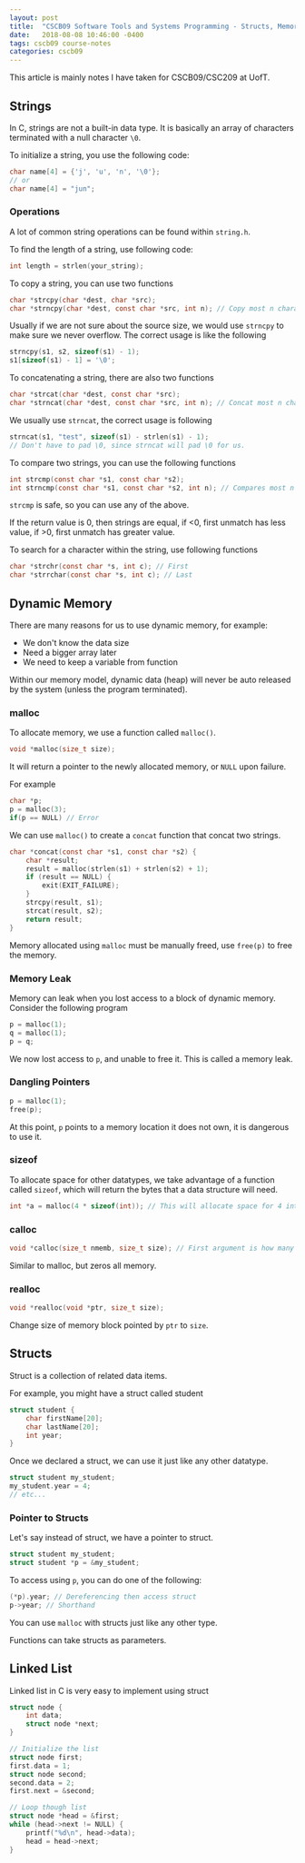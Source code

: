 ```yaml
---
layout: post
title:  "CSCB09 Software Tools and Systems Programming - Structs, Memory, Strings"
date:   2018-08-08 10:46:00 -0400
tags: cscb09 course-notes
categories: cscb09
---
```


This article is mainly notes I have taken for CSCB09/CSC209 at UofT.

<!--more-->

## Strings

In C, strings are not a built-in data type. It is basically an array of characters terminated with a null character `\0`.

To initialize a string, you use the following code:

```c
char name[4] = {'j', 'u', 'n', '\0'};
// or
char name[4] = "jun";
```

### Operations

A lot of common string operations can be found within `string.h`.

To find the length of a string, use following code:

```c
int length = strlen(your_string);
```

To copy a string, you can use two functions

```c
char *strcpy(char *dest, char *src);
char *strncpy(char *dest, const char *src, int n); // Copy most n characters
```

Usually if we are not sure about the source size, we would use `strncpy` to make sure we never overflow. The correct usage is like the following

```c
strncpy(s1, s2, sizeof(s1) - 1);
s1[sizeof(s1) - 1] = '\0';
```

To concatenating a string, there are also two functions

```c
char *strcat(char *dest, const char *src);
char *strncat(char *dest, const char *src, int n); // Concat most n characters 
```

We usually use `strncat`, the correct usage is following

```c
strncat(s1, "test", sizeof(s1) - strlen(s1) - 1);
// Don't have to pad \0, since strncat will pad \0 for us.
```

To compare two strings, you can use the following functions

```c
int strcmp(const char *s1, const char *s2);
int strncmp(const char *s1, const char *s2, int n); // Compares most n characters
```

`strcmp` is safe, so you can use any of the above.

If the return value is 0, then strings are equal, if <0, first unmatch has less value, if >0, first unmatch has greater value.

To search for a character within the string, use following functions

```c
char *strchr(const char *s, int c); // First 
char *strrchar(const char *s, int c); // Last
```

## Dynamic Memory

There are many reasons for us to use dynamic memory, for example:

* We don't know the data size
* Need a bigger array later
* We need to keep a variable from function

Within our memory model, dynamic data (heap) will never be auto released by the system (unless the program terminated).

### malloc

To allocate memory, we use a function called `malloc()`.

```c
void *malloc(size_t size);
```

It will return a pointer to the newly allocated memory, or `NULL` upon failure.

For example

```c
char *p;
p = malloc(3);
if(p == NULL) // Error
```

We can use `malloc()` to create a `concat` function that concat two strings.

```c
char *concat(const char *s1, const char *s2) {
    char *result;
    result = malloc(strlen(s1) + strlen(s2) + 1);
    if (result == NULL) {
        exit(EXIT_FAILURE);
    }
    strcpy(result, s1);
    strcat(result, s2);
    return result;
}
```

Memory allocated using `malloc` must be manually freed, use `free(p)` to free the memory.

### Memory Leak

Memory can leak when you lost access to a block of dynamic memory. Consider the following program

```c
p = malloc(1);
q = malloc(1);
p = q;
```

We now lost access to `p`, and unable to free it. This is called a memory leak.

### Dangling Pointers

```c
p = malloc(1);
free(p);
```

At this point, `p` points to a memory location it does not own, it is dangerous to use it.

### sizeof

To allocate space for other datatypes, we take advantage of a function called `sizeof`, which will return the bytes that a data structure will need.

```c
int *a = malloc(4 * sizeof(int)); // This will allocate space for 4 integers
```

### calloc

```c
void *calloc(size_t nmemb, size_t size); // First argument is how many elements, second is size of element
```

Similar to malloc, but zeros all memory.

### realloc

```c
void *realloc(void *ptr, size_t size);
```

Change size of memory block pointed by `ptr` to `size`.

## Structs

Struct is a collection of related data items.

For example, you might have a struct called student

```c
struct student {
    char firstName[20];
    char lastName[20];
    int year;
}
```

Once we declared a struct, we can use it just like any other datatype.

```c
struct student my_student;
my_student.year = 4;
// etc...
```

### Pointer to Structs

Let's say instead of struct, we have a pointer to struct.

```c 
struct student my_student;
struct student *p = &my_student;
```

To access using `p`, you can do one of the following:

```c
(*p).year; // Dereferencing then access struct
p->year; // Shorthand
```

You can use `malloc` with structs just like any other type.

Functions can take structs as parameters.

## Linked List

Linked list in C is very easy to implement using struct

```c
struct node {
    int data;
    struct node *next;
}

// Initialize the list
struct node first;
first.data = 1;
struct node second;
second.data = 2;
first.next = &second;

// Loop though list
struct node *head = &first;
while (head->next != NULL) {
    printf("%d\n", head->data);
    head = head->next;
}
```